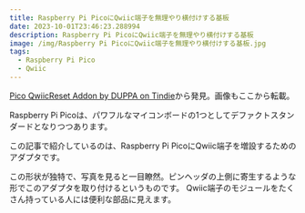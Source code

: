 ```yaml
---
title: Raspberry Pi PicoにQwiic端子を無理やり横付けする基板
date: 2023-10-01T23:46:23.288994
description: Raspberry Pi PicoにQwiic端子を無理やり横付けする基板
image: /img/Raspberry Pi PicoにQwiic端子を無理やり横付けする基板.jpg
tags:
  - Raspberry Pi Pico
  - Qwiic
---
```

[Pico QwiicReset Addon by DUPPA on Tindie](https://www.tindie.com/products/saimon/pico-qwiicreset-addon/)から発見。画像もここから転載。

Raspberry Pi Picoは、パワフルなマイコンボードの1つとしてデファクトスタンダードとなりつつあります。

この記事で紹介しているのは、Raspberry Pi PicoにQwiic端子を増設するためのアダプタです。

この形状が独特で、写真を見ると一目瞭然。ピンヘッダの上側に寄生するような形でこのアダプタを取り付けるというものです。
Qwiic端子のモジュールをたくさん持っている人には便利な部品に見えます。


